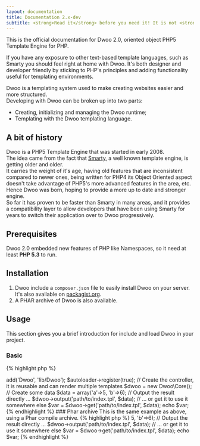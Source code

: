 ```yaml
---
layout: documentation
title: Documentation 2.x-dev
subtitle: <strong>Read it</strong> before you need it! It is not <strong>that</strong> boring...
---
```


This is the official documentation for Dwoo 2.0, oriented object PHP5 Template Engine for PHP.

If you have any exposure to other text-based template languages, such as Smarty you should feel right at home with Dwoo. It's both designer and developer friendly by sticking to PHP's principles and adding functionality useful for templating environments.

Dwoo is a templating system used to make creating websites easier and more structured.  
Developing with Dwoo can be broken up into two parts:
* Creating, initializing and managing the Dwoo runtime;
* Templating with the Dwoo templating language.

## A bit of history
Dwoo is a PHP5 Template Engine that was started in early 2008.  
The idea came from the fact that [Smarty](http://www.smarty.net/), a well known template engine, is getting older and older.  
It carries the weight of it's age, having old features that are inconsistent compared to newer ones, being written for PHP4 its Object Oriented aspect doesn't take advantage of PHP5's more advanced features in the area, etc.  
Hence Dwoo was born, hoping to provide a more up to date and stronger engine.  
So far it has proven to be faster than Smarty in many areas, and it provides a compatibility layer to allow developers that have been using Smarty for years to switch their application over to Dwoo progressively.

## Prerequisites
Dwoo 2.0 embedded new features of PHP like Namespaces, so it need at least **PHP 5.3** to run.

## Installation
1. Dwoo include a `composer.json` file to easily install Dwoo on your server. It's also available on [packagist.org](https://packagist.org/packages/dwoo/dwoo).
2. A PHAR archive of Dwoo is also available.

## Usage
This section gives you a brief introduction for include and load Dwoo in your project.

### Basic
{% highlight php %}
<?php
// Include autoloader
require 'lib/Dwoo/Autoloader.php';

// Register Dwoo namespace and register autoloader
$autoloader = new Dwoo\Autoloader();
$autoloader->add('Dwoo', 'lib/Dwoo');
$autoloader->register(true);

// Create the controller, it is reusable and can render multiple templates
$dwoo = new Dwoo\Core();

// Create some data
$data = array('a'=>5, 'b'=>6);

// Output the result directly ... 
$dwoo->output('path/to/index.tpl', $data);
// ... or get it to use it somewhere else
$var = $dwoo->get('path/to/index.tpl', $data);
echo $var;
{% endhighlight %}

### Phar archive
This is the same example as above, using a Phar compile archive.
{% highlight php %}
<?php
// Include phar archive, not need to call autoloader anymore
require 'phar://dwoo.phar';

// Create the controller, it is reusable and can render multiple templates
$dwoo = new Dwoo\Core();

// Create some data
$data = array('a'=>5, 'b'=>6);

// Output the result directly ... 
$dwoo->output('path/to/index.tpl', $data);
// ... or get it to use it somewhere else
$var = $dwoo->get('path/to/index.tpl', $data);
echo $var;
{% endhighlight %}
